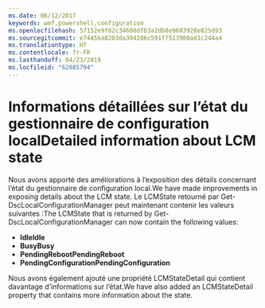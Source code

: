 ```yaml
---
ms.date: 06/12/2017
keywords: wmf,powershell,configuration
ms.openlocfilehash: 57152e9f62c34600df63a2db8e9683928e825d93
ms.sourcegitcommit: e7445ba8203da304286c591ff513900ad1c244a4
ms.translationtype: HT
ms.contentlocale: fr-FR
ms.lasthandoff: 04/23/2019
ms.locfileid: "62085794"
---
```

# <a name="detailed-information-about-lcm-state"></a><span data-ttu-id="20979-102">Informations détaillées sur l’état du gestionnaire de configuration local</span><span class="sxs-lookup"><span data-stu-id="20979-102">Detailed information about LCM state</span></span>

<span data-ttu-id="20979-103">Nous avons apporté des améliorations à l’exposition des détails concernant l’état du gestionnaire de configuration local.</span><span class="sxs-lookup"><span data-stu-id="20979-103">We have made improvements in exposing details about the LCM state.</span></span> <span data-ttu-id="20979-104">Le LCMState retourné par Get-DscLocalConfigurationManager peut maintenant contenir les valeurs suivantes :</span><span class="sxs-lookup"><span data-stu-id="20979-104">The LCMState that is returned by Get-DscLocalConfigurationManager can now contain the following values:</span></span>

* <span data-ttu-id="20979-105">**Idle**</span><span class="sxs-lookup"><span data-stu-id="20979-105">**Idle**</span></span>
* <span data-ttu-id="20979-106">**Busy**</span><span class="sxs-lookup"><span data-stu-id="20979-106">**Busy**</span></span>
* <span data-ttu-id="20979-107">**PendingReboot**</span><span class="sxs-lookup"><span data-stu-id="20979-107">**PendingReboot**</span></span>
* <span data-ttu-id="20979-108">**PendingConfiguration**</span><span class="sxs-lookup"><span data-stu-id="20979-108">**PendingConfiguration**</span></span>

<span data-ttu-id="20979-109">Nous avons également ajouté une propriété LCMStateDetail qui contient davantage d’informations sur l’état.</span><span class="sxs-lookup"><span data-stu-id="20979-109">We have also added an LCMStateDetail property that contains more information about the state.</span></span>
